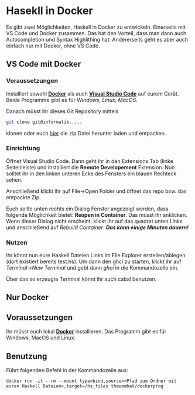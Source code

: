 # Hasekll in Docker #

Es gibt zwei Möglichkeiten, Haskell in Docker zu entwickeln.
Einerseits mit VS Code und Docker zusammen. Das hat den Vorteil, dass man dann auch Autocompletion und Syntax Highlithing hat.
Andererseits geht es aber auch einfach nur mit Docker, ohne VS Code.


## VS Code mit Docker ##

### Voraussetzungen ###

Installiert sowohl [**Docker**](https://www.docker.com/) als auch [**Visual Studio Code**](https://code.visualstudio.com/) auf eurem Gerät.
Beide Programme gibt es für *Windows, Linux, MacOS*.

Danach müsst ihr dieses Git Repository mittels
```bash
git clone git@informatik.....
```
klonen oder euch [hier]() die zip Datei herunter laden und entpacken.


### Einrichtung ###

Öffnet Visual Studio Code.
Dann geht ihr in den Extensions Tab (linke Seitenleiste) und installiert die **Remote Developement** Extension.
Nun solltet ihr in den linken unteren Ecke des Fensters ein blauen Rechteck sehen.

Anschließend klickt ihr auf File->Open Folder und öffnet das repo bzw. das entpackte Zip.

Euch sollte unten rechts ein Dialog Fenster angezeigt werden, dass folgende Möglichkeit bietet: **Reopen in Container**. Das müsst ihr anklicken.
Wenn dieser Dialog nicht erscheint, klickt ihr auf das quadrat unten Links und anschließend auf *Rebuild Container*. ***Das kann einige Minuten dauern!***


### Nutzen ###

Ihr könnt nun eure Haskell Dateien Links im File Explorer erstellen/ablegen (dort existiert bereits test.hs).
Um dann den ghci zu starten, klickt ihr auf *Terminal->New Terminal* und gebt dann *ghci* in die Kommandozeile ein.

Über das so erzeugte Terminal könnt ihr auch cabal benutzen.

## Nur Docker ##

## Voraussetzungen ##

Ihr müsst euch lokal [**Docker**](https://www.docker.com/) installieren.
Das Programm gibt es für Windows, MacOS und Linux.

## Benutzung ##

Führt folgenden Befehl in der Kommandozeile aus:
```
docker run -it --rm --mount type=bind,source=<Pfad zum Ordner mit euren Haskell Dateien>,target=/hs_files thewombat/dockerprog
```